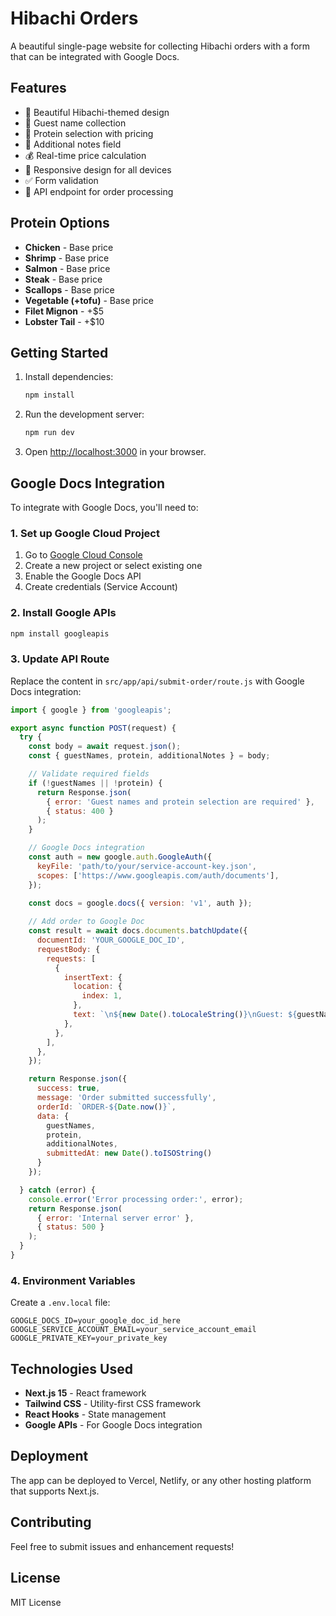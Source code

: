 # Hibachi Orders

A beautiful single-page website for collecting Hibachi orders with a form that can be integrated with Google Docs.

## Features

- 🍳 Beautiful Hibachi-themed design
- 👥 Guest name collection
- 🥩 Protein selection with pricing
- 📝 Additional notes field
- 💰 Real-time price calculation
- 📱 Responsive design for all devices
- ✅ Form validation
- 🚀 API endpoint for order processing

## Protein Options

- **Chicken** - Base price
- **Shrimp** - Base price  
- **Salmon** - Base price
- **Steak** - Base price
- **Scallops** - Base price
- **Vegetable (+tofu)** - Base price
- **Filet Mignon** - +$5
- **Lobster Tail** - +$10

## Getting Started

1. Install dependencies:
   ```bash
   npm install
   ```

2. Run the development server:
   ```bash
   npm run dev
   ```

3. Open [http://localhost:3000](http://localhost:3000) in your browser.

## Google Docs Integration

To integrate with Google Docs, you'll need to:

### 1. Set up Google Cloud Project

1. Go to [Google Cloud Console](https://console.cloud.google.com/)
2. Create a new project or select existing one
3. Enable the Google Docs API
4. Create credentials (Service Account)

### 2. Install Google APIs

```bash
npm install googleapis
```

### 3. Update API Route

Replace the content in `src/app/api/submit-order/route.js` with Google Docs integration:

```javascript
import { google } from 'googleapis';

export async function POST(request) {
  try {
    const body = await request.json();
    const { guestNames, protein, additionalNotes } = body;

    // Validate required fields
    if (!guestNames || !protein) {
      return Response.json(
        { error: 'Guest names and protein selection are required' },
        { status: 400 }
      );
    }

    // Google Docs integration
    const auth = new google.auth.GoogleAuth({
      keyFile: 'path/to/your/service-account-key.json',
      scopes: ['https://www.googleapis.com/auth/documents'],
    });

    const docs = google.docs({ version: 'v1', auth });
    
    // Add order to Google Doc
    const result = await docs.documents.batchUpdate({
      documentId: 'YOUR_GOOGLE_DOC_ID',
      requestBody: {
        requests: [
          {
            insertText: {
              location: {
                index: 1,
              },
              text: `\n${new Date().toLocaleString()}\nGuest: ${guestNames}\nProtein: ${protein}\nNotes: ${additionalNotes || 'None'}\n---\n`,
            },
          },
        ],
      },
    });

    return Response.json({
      success: true,
      message: 'Order submitted successfully',
      orderId: `ORDER-${Date.now()}`,
      data: {
        guestNames,
        protein,
        additionalNotes,
        submittedAt: new Date().toISOString()
      }
    });

  } catch (error) {
    console.error('Error processing order:', error);
    return Response.json(
      { error: 'Internal server error' },
      { status: 500 }
    );
  }
}
```

### 4. Environment Variables

Create a `.env.local` file:

```env
GOOGLE_DOCS_ID=your_google_doc_id_here
GOOGLE_SERVICE_ACCOUNT_EMAIL=your_service_account_email
GOOGLE_PRIVATE_KEY=your_private_key
```

## Technologies Used

- **Next.js 15** - React framework
- **Tailwind CSS** - Utility-first CSS framework
- **React Hooks** - State management
- **Google APIs** - For Google Docs integration

## Deployment

The app can be deployed to Vercel, Netlify, or any other hosting platform that supports Next.js.

## Contributing

Feel free to submit issues and enhancement requests!

## License

MIT License
